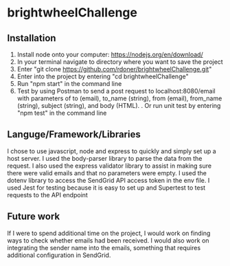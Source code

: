 # brightwheelChallenge

## Installation
1. Install node onto your computer: https://nodejs.org/en/download/
2. In your terminal navigate to directory where you want to save the project
3. Enter "git clone https://github.com/rdoner/brightwheelChallenge.git"
4. Enter into the project by entering "cd brightwheelChallenge"
5. Run "npm start" in the command line
6. Test by using Postman to send a post request to localhost:8080/email with parameters of to (email), to_name (string), from (email), from_name (string), subject (string), and body (HTML). 
. Or run unit test by entering "npm test" in the command line

## Languge/Framework/Libraries
I chose to use javascript, node and express to quickly and simply set up a host server. I used the body-parser library to parse the data from the request. I also used the express validator library to assist in making sure there were valid emails and that no parameters were empty. I used the dotenv library to access the SendGrid API access token in the env file. I used Jest for testing because it is easy to set up and Supertest to test requests to the API endpoint

## Future work
If I were to spend additional time on the project, I would work on finding ways to check whether emails had been received. I would also work on integrating the sender name into the emails, something that requires additional configuration in SendGrid. 